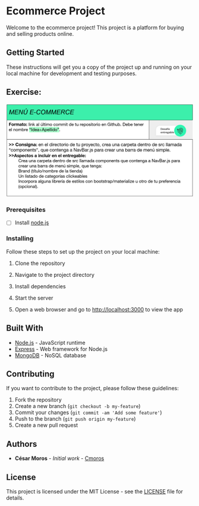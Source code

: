 # Ecommerce Project

Welcome to the ecommerce project! This project is a platform for buying and selling products online.

## Getting Started

These instructions will get you a copy of the project up and running on your local machine for development and testing purposes.

## Exercise:

![Exercise 1](/consignas/Entrega2.png)


### Prerequisites

- [ ] Install [node.js](https://nodejs.org/)

### Installing

Follow these steps to set up the project on your local machine:

1. Clone the repository

2. Navigate to the project directory

3. Install dependencies

4. Start the server

5. Open a web browser and go to [http://localhost:3000](http://localhost:3000) to view the app

## Built With

- [Node.js](https://nodejs.org/) - JavaScript runtime
- [Express](https://expressjs.com/) - Web framework for Node.js
- [MongoDB](https://www.mongodb.com/) - NoSQL database

## Contributing

If you want to contribute to the project, please follow these guidelines:

1. Fork the repository
2. Create a new branch (`git checkout -b my-feature`)
3. Commit your changes (`git commit -am 'Add some feature'`)
4. Push to the branch (`git push origin my-feature`)
5. Create a new pull request

## Authors

- **César Moros** - *Initial work* - [Cmoros](https://github.com/cmoros)


## License

This project is licensed under the MIT License - see the [LICENSE](LICENSE) file for details.
